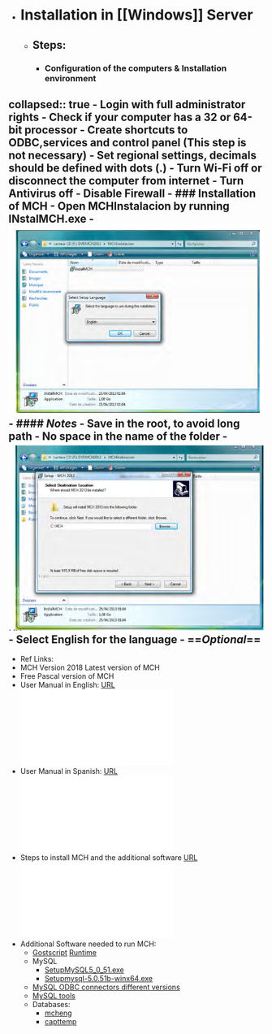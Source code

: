 - # Installation in [[Windows]] Server
	- ## Steps:
		- ### Configuration of the computers & Installation environment
collapsed:: true
			- Login with full administrator rights
			- Check if your computer has a 32 or 64-bit processor
			- Create shortcuts to ODBC,services and control panel (This step is not necessary)
			- Set regional settings, decimals should be defined with dots (.)
			- Turn Wi-Fi off or disconnect the computer from internet
			- Turn Antivirus off
			- Disable Firewall
		- ### Installation of MCH
			- Open MCHInstalacion by running INstalMCH.exe
				- ![image.png](../assets/image_1651167341473_0.png)
				- #### ***Notes***
					- **Save in the root, to avoid long path**
					- **No space in the name of the folder**
					- ![image.png](../assets/image_1651167790161_0.png)
				- Select English for the language
				- ==*Optional*==
-
- Ref Links:
- MCH Version 2018 Latest version of MCH
- Free Pascal version of MCH
- User Manual in English: [URL](https://u.pcloud.link/publink/show?code=XZ5GzCXZViEMavhNfG403rV1X4JrMmEFuQuk) ![MCH_User_Manual_2012_EN.pdf](../assets/MCH_User_Manual_2012_EN_1651166295355_0.pdf)
- User Manual in Spanish: [URL](https://u.pcloud.link/publink/show?code=XZlYePXZXaaDorE0MV77UpmtzFuzXfVOqiQX) ![MCH_ManualUsuario_2009.pdf](../assets/MCH_ManualUsuario_2009_1651166456931_0.pdf)
- Steps to install MCH and the additional software [URL](https://u.pcloud.link/publink/show?code=XZLmePXZ1RmEcsQ9mQVbSQCIrOzrU0h3tIp7) ![MCH-Installation-steps-v2018-updated06-2021-opt.pdf](../assets/MCH-Installation-steps-v2018-updated06-2021-opt_1651166139074_0.pdf)
- Additional Software needed to run MCH:
	- [Gostscript](https://u.pcloud.link/publink/show?code=XZuFQxkZkp2f2KkBFJX8HGfUwsrN2hiAKGBk)
	  [Runtime](https://u.pcloud.link/publink/show?code=XZOFQxkZChg6wHApJ57nMeVHNuiesJF1GsDX)
	- MySQL
		- [SetupMySQL5_0_51.exe](https://u.pcloud.link/publink/show?code=XZzpQxkZBtHTJr8EzvpLQQj0KsD428AIkWaV)
		- [Setupmysql-5.0.51b-winx64.exe](https://u.pcloud.link/publink/show?code=XZSpQxkZ3PH1Hltan7XnHcObDGpwNJ5Qrbqy)
	- [MySQL ODBC connectors different versions](https://u.pcloud.link/publink/show?code=kZzHQxkZxKSLxJGC36pVy6vxwT8f00UQPcUV)
	- [MySQL tools](https://u.pcloud.link/publink/show?code=XZ2tQxkZeBdqRJxfKlh32j6YIeNCryjRFQX7)
	- Databases:
		- [mcheng](https://u.pcloud.link/publink/show?code=XZnDHyXZu6bEol5aSbzyYkRgTjltoYLzFu1k)
		- [capttemp](https://u.pcloud.link/publink/show?code=XZbIQxkZF906UzMvrbjzSdcxb0R12XdhsIAX)